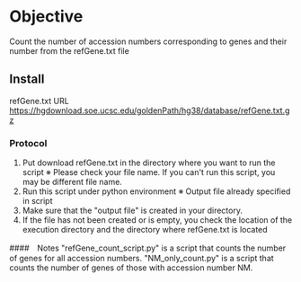 # Objective
Count the number of accession numbers corresponding to genes and their number from the refGene.txt file

## Install
refGene.txt URL https://hgdownload.soe.ucsc.edu/goldenPath/hg38/database/refGene.txt.gz

### Protocol
1) Put download refGene.txt in the directory where you want to run the script
  ※ Please check your file name. If you can't run this script, you may be different file name.
2) Run this script under python environment
  ※ Output file already specified in script
3) Make sure that the "output file" is created in your directory.
4) If the file has not been created or is empty, you check the location of the execution directory and the directory where refGene.txt is located

####　Notes
"refGene_count_script.py" is a script that counts the number of genes for all accession numbers.
"NM_only_count.py" is a script that counts the number of genes of those with accession number NM.

